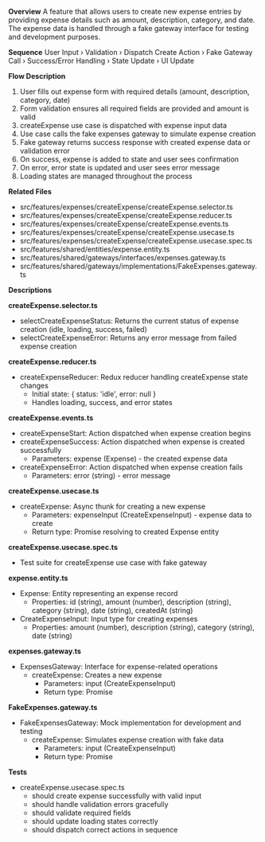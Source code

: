 **Overview**
A feature that allows users to create new expense entries by providing expense details such as amount, description, category, and date. The expense data is handled through a fake gateway interface for testing and development purposes.

**Sequence**
User Input › Validation › Dispatch Create Action › Fake Gateway Call › Success/Error Handling › State Update › UI Update

**Flow Description**
1. User fills out expense form with required details (amount, description, category, date)
2. Form validation ensures all required fields are provided and amount is valid
3. createExpense use case is dispatched with expense input data
4. Use case calls the fake expenses gateway to simulate expense creation
5. Fake gateway returns success response with created expense data or validation error
6. On success, expense is added to state and user sees confirmation
7. On error, error state is updated and user sees error message
8. Loading states are managed throughout the process

**Related Files**
- src/features/expenses/createExpense/createExpense.selector.ts
- src/features/expenses/createExpense/createExpense.reducer.ts
- src/features/expenses/createExpense/createExpense.events.ts
- src/features/expenses/createExpense/createExpense.usecase.ts
- src/features/expenses/createExpense/createExpense.usecase.spec.ts
- src/features/shared/entities/expense.entity.ts
- src/features/shared/gateways/interfaces/expenses.gateway.ts
- src/features/shared/gateways/implementations/FakeExpenses.gateway.ts

**Descriptions**

**createExpense.selector.ts**
- selectCreateExpenseStatus: Returns the current status of expense creation (idle, loading, success, failed)
- selectCreateExpenseError: Returns any error message from failed expense creation

**createExpense.reducer.ts**
- createExpenseReducer: Redux reducer handling createExpense state changes
  - Initial state: { status: 'idle', error: null }
  - Handles loading, success, and error states

**createExpense.events.ts**
- createExpenseStart: Action dispatched when expense creation begins
- createExpenseSuccess: Action dispatched when expense is created successfully
  - Parameters: expense (Expense) - the created expense data
- createExpenseError: Action dispatched when expense creation fails
  - Parameters: error (string) - error message

**createExpense.usecase.ts**
- createExpense: Async thunk for creating a new expense
  - Parameters: expenseInput (CreateExpenseInput) - expense data to create
  - Return type: Promise resolving to created Expense entity

**createExpense.usecase.spec.ts**
- Test suite for createExpense use case with fake gateway

**expense.entity.ts**
- Expense: Entity representing an expense record
  - Properties: id (string), amount (number), description (string), category (string), date (string), createdAt (string)
- CreateExpenseInput: Input type for creating expenses
  - Properties: amount (number), description (string), category (string), date (string)

**expenses.gateway.ts**
- ExpensesGateway: Interface for expense-related operations
  - createExpense: Creates a new expense
    - Parameters: input (CreateExpenseInput)
    - Return type: Promise<Expense>

**FakeExpenses.gateway.ts**
- FakeExpensesGateway: Mock implementation for development and testing
  - createExpense: Simulates expense creation with fake data
    - Parameters: input (CreateExpenseInput)
    - Return type: Promise<Expense>

**Tests**
- createExpense.usecase.spec.ts
  - should create expense successfully with valid input
  - should handle validation errors gracefully
  - should validate required fields
  - should update loading states correctly
  - should dispatch correct actions in sequence